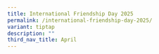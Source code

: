 ```yaml
---
title: International Friendship Day 2025
permalink: /international-friendship-day-2025/
variant: tiptap
description: ""
third_nav_title: April
---
```

